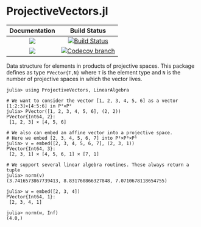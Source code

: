 # ProjectiveVectors.jl
| **Documentation** | **Build Status** |
|:-----------------:|:----------------:|
| [![][docs-stable-img]][docs-stable-url] | [![Build Status][build-img]][build-url] |
| [![][docs-latest-img]][docs-latest-url] | [![Codecov branch][codecov-img]][codecov-url] |

Data structure for elements in products of projective spaces. This package defines as type `PVector{T,N}` where `T` is the
element type and `N` is the number of projective spaces in which the vector lives.

```julia-repl
julia> using ProjectiveVectors, LinearAlgebra

# We want to consider the vector [1, 2, 3, 4, 5, 6] as a vector [1:2:3]×[4:5:6] in P²×P²
julia> PVector([1, 2, 3, 4, 5, 6], (2, 2))
PVector{Int64, 2}:
 [1, 2, 3] × [4, 5, 6]

# We also can embed an affine vector into a projective space.
# Here we embed [2, 3, 4, 5, 6, 7] into P²×P³×P¹
julia> v = embed([2, 3, 4, 5, 6, 7], (2, 3, 1))
PVector{Int64, 3}:
 [2, 3, 1] × [4, 5, 6, 1] × [7, 1]

# We support several linear algebra routines. These always return a tuple
julia> norm(v)
(3.7416573867739413, 8.831760866327848, 7.0710678118654755)

julia> w = embed([2, 3, 4])
PVector{Int64, 1}:
 [2, 3, 4, 1]

julia> norm(w, Inf)
(4.0,)
```

[docs-stable-img]: https://img.shields.io/badge/docs-stable-blue.svg
[docs-latest-img]: https://img.shields.io/badge/docs-latest-blue.svg
[docs-stable-url]: https://www.juliahomotopycontinuation.org/ProjectiveVectors.jl/stable
[docs-latest-url]: https://www.juliahomotopycontinuation.org/ProjectiveVectors.jl/latest

[build-img]: https://travis-ci.org/JuliaHomotopyContinuation/ProjectiveVectors.jl.svg?branch=master
[build-url]: https://travis-ci.org/JuliaHomotopyContinuation/ProjectiveVectors.jl
[codecov-img]: https://codecov.io/gh/juliahomotopycontinuation/HomotopyContinuation.jl/branch/master/graph/badge.svg
[codecov-url]: https://codecov.io/gh/juliahomotopycontinuation/ProjectiveVectors.jl
